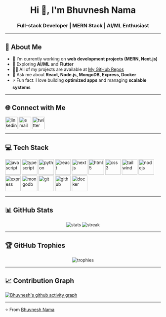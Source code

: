 <h1 align="center">Hi 👋, I'm Bhuvnesh Nama</h1>
<h3 align="center">Full-stack Developer | MERN Stack | AI/ML Enthusiast</h3>

---

## 🚀 About Me
- 🔭 I’m currently working on **web development projects (MERN, Next.js)**
- 🌱 Exploring **AI/ML** and **Flutter**
- 👨‍💻 All of my projects are available at [My GitHub Repos](https://github.com/bhuvnesh-nama?tab=repositories)
- 💬 Ask me about **React, Node.js, MongoDB, Express, Docker**
- ⚡ Fun fact: I love building **optimized apps** and managing **scalable systems**

---

## 🌐 Connect with Me
<p align="left">
<a href="https://linkedin.com/in/YOUR-LINK" target="blank"><img align="center" src="https://cdn.jsdelivr.net/gh/devicons/devicon/icons/linkedin/linkedin-original.svg" alt="linkedin" height="40" width="40" /></a>
<a href="mailto:YOUR-EMAIL@gmail.com" target="blank"><img align="center" src="https://cdn.jsdelivr.net/gh/devicons/devicon/icons/google/google-original.svg" alt="email" height="40" width="40" /></a>
<a href="https://twitter.com/YOUR-HANDLE" target="blank"><img align="center" src="https://cdn.jsdelivr.net/gh/devicons/devicon/icons/twitter/twitter-original.svg" alt="twitter" height="40" width="40" /></a>
</p>

---

## 💻 Tech Stack
<p align="left"> 
  <!-- Programming Languages -->
  <img src="https://cdn.jsdelivr.net/gh/devicons/devicon/icons/javascript/javascript-original.svg" alt="javascript" width="50" height="50"/>
  <img src="https://cdn.jsdelivr.net/gh/devicons/devicon/icons/typescript/typescript-original.svg" alt="typescript" width="50" height="50"/>
  <img src="https://cdn.jsdelivr.net/gh/devicons/devicon/icons/python/python-original.svg" alt="python" width="50" height="50"/>
  
  <!-- Frontend -->
  <img src="https://cdn.jsdelivr.net/gh/devicons/devicon/icons/react/react-original.svg" alt="react" width="50" height="50"/>
  <img src="https://cdn.jsdelivr.net/gh/devicons/devicon/icons/nextjs/nextjs-original.svg" alt="nextjs" width="50" height="50"/>
  <img src="https://cdn.jsdelivr.net/gh/devicons/devicon/icons/html5/html5-original.svg" alt="html5" width="50" height="50"/>
  <img src="https://cdn.jsdelivr.net/gh/devicons/devicon/icons/css3/css3-original.svg" alt="css3" width="50" height="50"/>
  <img src="https://cdn.jsdelivr.net/gh/devicons/devicon/icons/tailwindcss/tailwindcss-plain.svg" alt="tailwind" width="50" height="50"/>
  
  <!-- Backend -->
  <img src="https://cdn.jsdelivr.net/gh/devicons/devicon/icons/nodejs/nodejs-original.svg" alt="nodejs" width="50" height="50"/>
  <img src="https://cdn.jsdelivr.net/gh/devicons/devicon/icons/express/express-original.svg" alt="express" width="50" height="50"/>
  <img src="https://cdn.jsdelivr.net/gh/devicons/devicon/icons/mongodb/mongodb-original.svg" alt="mongodb" width="50" height="50"/>
  
  <!-- Tools -->
  <img src="https://cdn.jsdelivr.net/gh/devicons/devicon/icons/git/git-original.svg" alt="git" width="50" height="50"/>
  <img src="https://cdn.jsdelivr.net/gh/devicons/devicon/icons/github/github-original.svg" alt="github" width="50" height="50"/>
  <img src="https://cdn.jsdelivr.net/gh/devicons/devicon/icons/docker/docker-original.svg" alt="docker" width="50" height="50"/>
</p>

---

## 📊 GitHub Stats
<p align="center">
  <img src="https://github-readme-stats.vercel.app/api?username=bhuvnesh-nama&show_icons=true&theme=tokyonight" alt="stats" />
  <img src="https://github-readme-streak-stats.herokuapp.com/?user=bhuvnesh-nama&theme=tokyonight" alt="streak" />
</p>

---

## 🏆 GitHub Trophies
<p align="center">
  <img src="https://github-profile-trophy.vercel.app/?username=bhuvnesh-nama&theme=dracula&no-frame=true&row=1&column=6" alt="trophies"/>
</p>

---

## 📈 Contribution Graph
[![Bhuvnesh's github activity graph](https://github-readme-activity-graph.vercel.app/graph?username=bhuvnesh-nama&theme=tokyo-night)](https://github.com/ashutosh00710/github-readme-activity-graph)

---

⭐️ From [Bhuvnesh Nama](https://github.com/bhuvnesh-nama)
